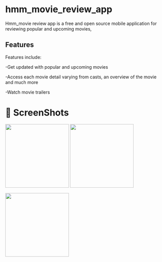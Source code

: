 # hmm_movie_review_app

Hmm_movie review app is a free and open source mobile application for reviewing popular and upcoming movies, 

## Features

Features include:

-Get updated with popular and upcoming movies

-Access each movie detail varying from casts, an overview of the movie and much more

-Watch movie trailers

# :camera_flash: ScreenShots
<img src="https://i.ibb.co/R7J9K79/Screenshot-20220804-121851.png" width="200" /> <img src="https://i.ibb.co/gDx54N0/Screenshot-20220804-121940.png" width="200" />

<img src="https://i.ibb.co/wJmSF3m/Screenshot-20220804-121915.png" width="200" />



